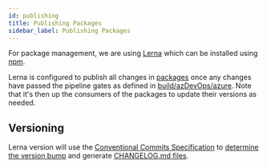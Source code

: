 ```yaml
---
id: publishing
title: Publishing Packages
sidebar_label: Publishing Packages
---
```


For package management, we are using [Lerna](https://lernajs.io) which can be installed using [npm](https://www.npmjs.com/package/lerna).

Lerna is configured to publish all changes in [packages](../packages) once any changes have passed the pipeline gates as defined in [build/azDevOps/azure](build/azDevOps/azure/). Note that it's then up the consumers of the packages to update their versions as needed.


## Versioning

Lerna version will use the [Conventional Commits Specification](https://conventionalcommits.org/) to [determine the version bump](https://github.com/conventional-changelog/conventional-changelog/tree/master/packages/conventional-recommended-bump) and generate [CHANGELOG.md files](https://github.com/conventional-changelog/conventional-changelog/tree/master/packages/conventional-changelog-cli).
